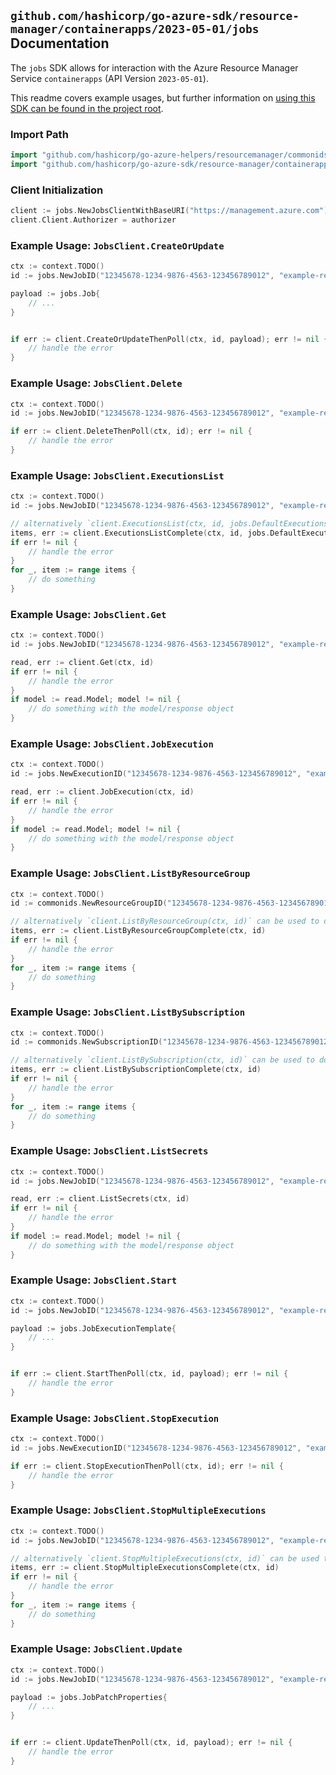 
## `github.com/hashicorp/go-azure-sdk/resource-manager/containerapps/2023-05-01/jobs` Documentation

The `jobs` SDK allows for interaction with the Azure Resource Manager Service `containerapps` (API Version `2023-05-01`).

This readme covers example usages, but further information on [using this SDK can be found in the project root](https://github.com/hashicorp/go-azure-sdk/tree/main/docs).

### Import Path

```go
import "github.com/hashicorp/go-azure-helpers/resourcemanager/commonids"
import "github.com/hashicorp/go-azure-sdk/resource-manager/containerapps/2023-05-01/jobs"
```


### Client Initialization

```go
client := jobs.NewJobsClientWithBaseURI("https://management.azure.com")
client.Client.Authorizer = authorizer
```


### Example Usage: `JobsClient.CreateOrUpdate`

```go
ctx := context.TODO()
id := jobs.NewJobID("12345678-1234-9876-4563-123456789012", "example-resource-group", "jobValue")

payload := jobs.Job{
	// ...
}


if err := client.CreateOrUpdateThenPoll(ctx, id, payload); err != nil {
	// handle the error
}
```


### Example Usage: `JobsClient.Delete`

```go
ctx := context.TODO()
id := jobs.NewJobID("12345678-1234-9876-4563-123456789012", "example-resource-group", "jobValue")

if err := client.DeleteThenPoll(ctx, id); err != nil {
	// handle the error
}
```


### Example Usage: `JobsClient.ExecutionsList`

```go
ctx := context.TODO()
id := jobs.NewJobID("12345678-1234-9876-4563-123456789012", "example-resource-group", "jobValue")

// alternatively `client.ExecutionsList(ctx, id, jobs.DefaultExecutionsListOperationOptions())` can be used to do batched pagination
items, err := client.ExecutionsListComplete(ctx, id, jobs.DefaultExecutionsListOperationOptions())
if err != nil {
	// handle the error
}
for _, item := range items {
	// do something
}
```


### Example Usage: `JobsClient.Get`

```go
ctx := context.TODO()
id := jobs.NewJobID("12345678-1234-9876-4563-123456789012", "example-resource-group", "jobValue")

read, err := client.Get(ctx, id)
if err != nil {
	// handle the error
}
if model := read.Model; model != nil {
	// do something with the model/response object
}
```


### Example Usage: `JobsClient.JobExecution`

```go
ctx := context.TODO()
id := jobs.NewExecutionID("12345678-1234-9876-4563-123456789012", "example-resource-group", "jobValue", "executionValue")

read, err := client.JobExecution(ctx, id)
if err != nil {
	// handle the error
}
if model := read.Model; model != nil {
	// do something with the model/response object
}
```


### Example Usage: `JobsClient.ListByResourceGroup`

```go
ctx := context.TODO()
id := commonids.NewResourceGroupID("12345678-1234-9876-4563-123456789012", "example-resource-group")

// alternatively `client.ListByResourceGroup(ctx, id)` can be used to do batched pagination
items, err := client.ListByResourceGroupComplete(ctx, id)
if err != nil {
	// handle the error
}
for _, item := range items {
	// do something
}
```


### Example Usage: `JobsClient.ListBySubscription`

```go
ctx := context.TODO()
id := commonids.NewSubscriptionID("12345678-1234-9876-4563-123456789012")

// alternatively `client.ListBySubscription(ctx, id)` can be used to do batched pagination
items, err := client.ListBySubscriptionComplete(ctx, id)
if err != nil {
	// handle the error
}
for _, item := range items {
	// do something
}
```


### Example Usage: `JobsClient.ListSecrets`

```go
ctx := context.TODO()
id := jobs.NewJobID("12345678-1234-9876-4563-123456789012", "example-resource-group", "jobValue")

read, err := client.ListSecrets(ctx, id)
if err != nil {
	// handle the error
}
if model := read.Model; model != nil {
	// do something with the model/response object
}
```


### Example Usage: `JobsClient.Start`

```go
ctx := context.TODO()
id := jobs.NewJobID("12345678-1234-9876-4563-123456789012", "example-resource-group", "jobValue")

payload := jobs.JobExecutionTemplate{
	// ...
}


if err := client.StartThenPoll(ctx, id, payload); err != nil {
	// handle the error
}
```


### Example Usage: `JobsClient.StopExecution`

```go
ctx := context.TODO()
id := jobs.NewExecutionID("12345678-1234-9876-4563-123456789012", "example-resource-group", "jobValue", "executionValue")

if err := client.StopExecutionThenPoll(ctx, id); err != nil {
	// handle the error
}
```


### Example Usage: `JobsClient.StopMultipleExecutions`

```go
ctx := context.TODO()
id := jobs.NewJobID("12345678-1234-9876-4563-123456789012", "example-resource-group", "jobValue")

// alternatively `client.StopMultipleExecutions(ctx, id)` can be used to do batched pagination
items, err := client.StopMultipleExecutionsComplete(ctx, id)
if err != nil {
	// handle the error
}
for _, item := range items {
	// do something
}
```


### Example Usage: `JobsClient.Update`

```go
ctx := context.TODO()
id := jobs.NewJobID("12345678-1234-9876-4563-123456789012", "example-resource-group", "jobValue")

payload := jobs.JobPatchProperties{
	// ...
}


if err := client.UpdateThenPoll(ctx, id, payload); err != nil {
	// handle the error
}
```

